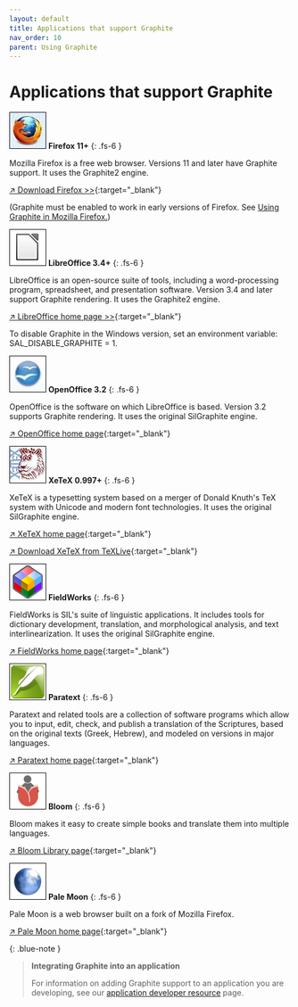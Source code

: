 ```yaml
---
layout: default
title: Applications that support Graphite
nav_order: 10
parent: Using Graphite
---
```


# Applications that support Graphite

![](assets/images/logo_Firefox.jpeg) **Firefox 11+**
{: .fs-6 }

Mozilla Firefox is a free web browser. Versions 11 and later have Graphite support. It uses the Graphite2 engine.

[&#x2197; Download Firefox >>](https://www.mozilla.org/en-US/firefox/new){:target="_blank"}

(Graphite must be enabled to work in early versions of Firefox. See [Using Graphite in Mozilla Firefox.](graphite_firefox))

![](assets/images/logo_LibreOffice.png) **LibreOffice 3.4+**
{: .fs-6 }

LibreOffice is an open-source suite of tools, including a word-processing program, spreadsheet, and presentation software. Version 3.4 and later support Graphite rendering. It uses the Graphite2 engine.

[&#x2197; LibreOffice home page >>](https://www.libreoffice.org){:target="_blank"}

To disable Graphite in the Windows version, set an environment variable: SAL_DISABLE_GRAPHITE = 1.

![](assets/images/logo_OpenOffice.jpeg) **OpenOffice 3.2**
{: .fs-6 }

OpenOffice is the software on which LibreOffice is based. Version 3.2 supports Graphite rendering. It uses the original SilGraphite engine.

[&#x2197; OpenOffice home page](https://www.openoffice.org){:target="_blank"}

![](assets/images/logo_Xetex.jpeg) **XeTeX 0.997+**
{: .fs-6 }

XeTeX is a typesetting system based on a merger of Donald Knuth's TeX system with Unicode and modern font technologies. It uses the original SilGraphite engine.

[&#x2197; XeTeX home page](https://scripts.sil.org/xetex){:target="_blank"}

[&#x2197; Download XeTeX from TeXLive](https://www.tug.org/xetex/){:target="_blank"}

![](assets/images/logo_FieldWorks.jpeg) **FieldWorks**
{: .fs-6 }

FieldWorks is SIL's suite of linguistic applications. It includes tools for dictionary development, translation, and morphological analysis, and text interlinearization. It uses the original SilGraphite engine.

[&#x2197; FieldWorks home page](https://software.sil.org/fieldworks/){:target="_blank"}

![](assets/images/logo_Paratext.png) **Paratext**
{: .fs-6 }

Paratext and related tools are a collection of software programs which allow you to input, edit, check, and publish a translation of the Scriptures, based on the original texts (Greek, Hebrew), and modeled on versions in major languages.

[&#x2197; Paratext home page](https://paratext.org/){:target="_blank"}

![](assets/images/logo_Bloom.png) **Bloom**
{: .fs-6 }

Bloom makes it easy to create simple books and translate them into multiple languages.

[&#x2197; Bloom Library page](https://bloomlibrary.org/create){:target="_blank"}

![](assets/images/logo_PaleMoon.jpeg) **Pale Moon**
{: .fs-6 }

Pale Moon is a web browser built on a fork of Mozilla Firefox.

[&#x2197; Pale Moon home page](https://www.palemoon.org/){:target="_blank"}

{: .blue-note }
> **Integrating Graphite into an application**
> 
> For information on adding Graphite support to an application you are developing, see our [application developer resource](graphite_devApp) page.
